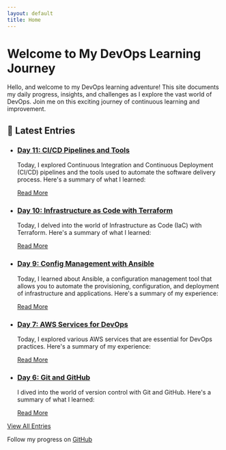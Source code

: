 ```yaml
---
layout: default
title: Home
---
```


# Welcome to My DevOps Learning Journey

<div class="introduction">
  <p>Hello, and welcome to my DevOps learning adventure! This site documents my daily progress, insights, and challenges as I explore the vast world of DevOps. Join me on this exciting journey of continuous learning and improvement.</p>
</div>

## 🚀 Latest Entries

<div class="post-list">
  <ul>
    <li>
      <h3> <a href="./logs/day-11.html">Day 11: CI/CD Pipelines and Tools</a> </h3>
      <p> Today, I explored Continuous Integration and Continuous Deployment (CI/CD) pipelines and the tools used to automate the software delivery process. Here's a summary of what I learned:</p>
      <a href="./logs/day-11.html">Read More</a>
    </li>
    <li>
      <h3> <a href="./logs/day-10.html">Day 10: Infrastructure as Code with Terraform</a> </h3>
      <p> Today, I delved into the world of Infrastructure as Code (IaC) with Terraform. Here's a summary of what I learned:</p>
      <a href="./logs/day-10.html">Read More</a>
    </li>
    <li>
      <h3> <a href="./logs/day-9.html"> Day 9: Config Management with Ansible </a></h3>
      <p> Today, I learned about Ansible, a configuration management tool that allows you to automate the provisioning, configuration, and deployment of infrastructure and applications. Here's a summary of my experience:</p>
      <a href="./logs/day-9.html">Read More</a>
    </li>
    <li>
      <h3> <a href="./logs/day-7.html">Day 7: AWS Services for DevOps</a> </h3>
      <p> Today, I explored various AWS services that are essential for DevOps practices. Here's a summary of my experience:</p>
      <a href="./logs/day-7.html">Read More</a>
    </li>
    <li>
      <h3> <a href="./logs/day-6.html">Day 6: Git and GitHub</a> </h3>
      <p> I dived into the world of version control with Git and GitHub. Here's a summary of what I learned:</p>
      <a href="./logs/day-6.html">Read More</a>
    </li>
    
  </ul>
</div>


<div class="navigation">
  <a href="./allfiles.html">View All Entries</a>
</div>

<footer>
  <p>Follow my progress on <a href="https://github.com/yourusername/devops-learning-journey">GitHub</a></p>
</footer>